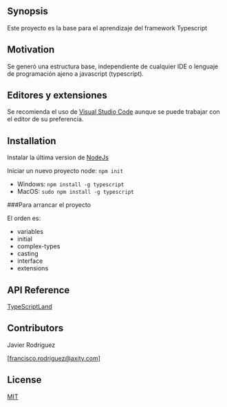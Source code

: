 ## Synopsis

Este proyecto es la base para el aprendizaje del framework Typescript

## Motivation

Se generó una estructura base, independiente de cualquier IDE o lenguaje de programación ajeno a javascript (typescript).

## Editores y extensiones

Se recomienda el uso de [Visual Studio Code](https://code.visualstudio.com/) aunque se puede trabajar con el editor de su preferencia.

## Installation

Instalar la última version de [NodeJs](https://nodejs.org/es/)

Iniciar un nuevo proyecto node: `npm init`

- Windows: `npm install -g typescript`
- MacOS: `sudo npm install -g typescript`

###Para arrancar el proyecto

El orden es:
- variables
- initial
- complex-types
- casting
- interface
- extensions

## API Reference

[TypeScriptLand](https://www.typescriptlang.org/index.html)

## Contributors

Javier Rodríguez

[francisco.rodriguez@axity.com]

## License

[MIT](https://opensource.org/licenses/MIT)